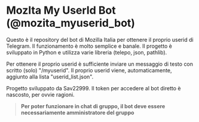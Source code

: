 # MozIta My UserId Bot (@mozita_myuserid_bot)
Questo è il repository del bot di Mozilla Italia per ottenere il proprio userid di Telegram.
Il funzionamento è molto semplice e banale. Il progetto è sviluppato in Python e utilizza varie libreria (telepo, json, pathlib).

Per ottenere il proprio userid è sufficiente inviare un messaggio di testo con scritto (solo) "/myuserid".
Il proprio userid viene, automaticamente, aggiunto alla lista "userid_list.json".

Progetto sviluppato da Sav22999.
Il token per accedere al bot diretto è nascosto, per ovvie ragioni.

> **Per poter funzionare in chat di gruppo, il bot deve essere necessariamente amministratore del gruppo**
